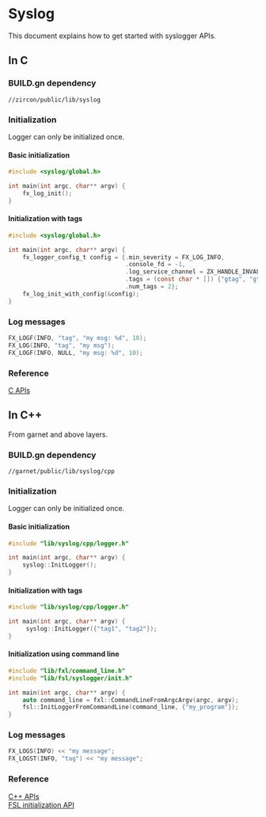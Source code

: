 # Syslog

This document explains how to get started with syslogger APIs.

## In C

### BUILD.gn dependency

```gn
//zircon/public/lib/syslog
```

### Initialization

Logger can only be initialized once.

#### Basic initialization

```C
#include <syslog/global.h>

int main(int argc, char** argv) {
    fx_log_init();
}
```

#### Initialization with tags

```C
#include <syslog/global.h>

int main(int argc, char** argv) {
    fx_logger_config_t config = {.min_severity = FX_LOG_INFO,
                                 .console_fd = -1,
                                 .log_service_channel = ZX_HANDLE_INVALID,
                                 .tags = (const char * []) {"gtag", "gtag2"},
                                 .num_tags = 2};
    fx_log_init_with_config(&config);
}
```

### Log messages

```C
FX_LOGF(INFO, "tag", "my msg: %d", 10);
FX_LOG(INFO, "tag", "my msg");
FX_LOGF(INFO, NULL, "my msg: %d", 10);
```

### Reference
[C APIs](https://fuchsia.googlesource.com/zircon/+/master/system/ulib/syslog/include/syslog/global.h)

## In C++

From garnet and above layers.

### BUILD.gn dependency

```gn
//garnet/public/lib/syslog/cpp
```

### Initialization

Logger can only be initialized once.

#### Basic initialization

```C++
#include "lib/syslog/cpp/logger.h"

int main(int argc, char** argv) {
    syslog::InitLogger();
}
```

#### Initialization with tags

```C++
#include "lib/syslog/cpp/logger.h"

int main(int argc, char** argv) {
     syslog::InitLogger({"tag1", "tag2"});
}
```

#### Initialization using command line

```C++
#include "lib/fxl/command_line.h"
#include "lib/fsl/syslogger/init.h"

int main(int argc, char** argv) {
    auto command_line = fxl::CommandLineFromArgcArgv(argc, argv);
    fsl::InitLoggerFromCommandLine(command_line, {"my_program"});
}
```

### Log messages

```C++
FX_LOGS(INFO) << "my message";
FX_LOGST(INFO, "tag") << "my message";
```

### Reference
[C++ APIs](https://fuchsia.googlesource.com/garnet/+/master/public/lib/syslog/cpp/logger.h)
<br/>
[FSL initialization API](https://fuchsia.googlesource.com/garnet/+/master/public/lib/fsl/syslogger/init.h)
